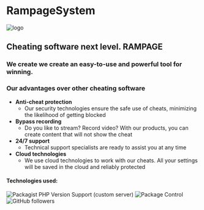 # RampageSystem
![logo](https://i.imgur.com/sSnLKxi.jpg,'kaif')
## Cheating software next level. RAMPAGE
### We create we create an easy-to-use and powerful tool for winning.
### Our advantages over other cheating software
+ **Anti-cheat protection**
	+ Our security technologies ensure the safe use of cheats, minimizing the likelihood of getting blocked
+ **Bypass recording**
	+ Do you like to stream? Record video? With our products, you can create content that will not show the cheat
+ **24/7 support**
	+ Technical support specialists are ready to assist you at any time
+ **Cloud technologies**
	+ We use cloud technologies to work with our cheats. All your settings will be saved in the cloud and reliably protected


#### Technologies used:
![Packagist PHP Version Support (custom server)](https://img.shields.io/packagist/php-v/symfony/symfony?color=red&label=Php&server=https%3A%2F%2Fpackagist.org&style=for-the-badge)
![Package Control](https://img.shields.io/packagecontrol/dd/GitGutter?color=blue&label=DOWNLOADS&style=for-the-badge)
![GitHub followers](https://img.shields.io/github/followers/espadrine?style=for-the-badge)